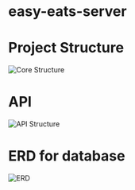 # easy-eats-server

# Project Structure
![Core Structure](https://files.gitbook.com/v0/b/gitbook-x-prod.appspot.com/o/spaces%2FKGrOfw1V1KRBzOSeezDh%2Fuploads%2F0oyHlyGOYszLjJHODTWh%2FEasy%20Eats.jpg?alt=media&token=9493d50e-1a46-4d40-ae8d-fed008296c06)

# API
![API Structure](https://user-images.githubusercontent.com/66594541/175242275-4ef049ae-9950-4d19-bddd-f51fc2c9d8bd.png)


# ERD for database
![ERD](https://user-images.githubusercontent.com/66594541/175242307-18f22361-157e-4650-a324-66a0d77de347.png)
